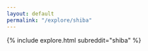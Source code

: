 ```yaml
---
layout: default
permalink: "/explore/shiba"
---
```


<link rel="stylesheet" type="text/css" href="/static/css/explore.css">
{% include explore.html subreddit="shiba" %}
